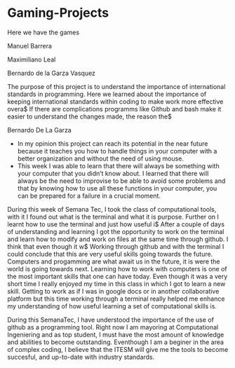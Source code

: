 
# Gaming-Projects
Here we have the games

Manuel Barrera

Maximiliano Leal

Bernardo de la Garza Vasquez

The purpose of this project is to understand the importance of international standards in programming.
Here we learned about the importance of keeping international standards within coding to make work more effective overa$
If there are complications programms like Github and bash make it easier to understand the changes made, the reason the$


Bernardo De La Garza
- In my opinion this project can reach its potential in the near future because it teaches you how to handle things in your computer with a better organization and without the need of using mouse. 
- This week I was able to learn that there will always be something with your computer that you didn’t know about. I learned that there will always be the need to improvise to be able to avoid some problems and that by knowing how to use all these functions in your computer, you can be prepared for a failure in a crucial moment.


During this week of Semana Tec, I took the class of computational tools, with it I found out what is the terminal and what it is purpose. Further on I learnt how to use the terminal and just how useful i$
After a couple of days of understanding and learning I got the opportunity to work on the terminal and learn how to modify and work on files at the same time through github. I think that even though it w$
Working through github and with the terminal I could conclude that this are very useful skills going towards the future. Computers and progamming are what await us in the future, it is were the world
is going towards next. Learning how to work with computers is one of the most important skills that one can have today. Even though it was a very short time I really enjoyed my time in this class in
which I got to learn a new skill. Getting to work as if I was in google docs or in another collaborative platform but this time working through a terminal really helped me enhance my understanding of
how useful learning a set of computational skills is.



During this SemanaTec, I have understood the importance of the use of github as a programming tool. Right now I am mayoring at Computational Ingeniering and as top student, I must have the most amount of knowledge and abilities to become outstanding. Eventhough I am a beginer in the area of complex coding, I believe that the ITESM will give me the tools to become succesful, and up-to-date with industry standards. 
